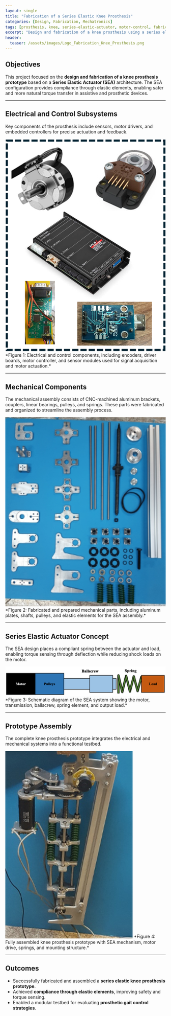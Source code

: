 ```yaml
---
layout: single
title: "Fabrication of a Series Elastic Knee Prosthesis"
categories: [Design, Fabrication, Mechatronics]
tags: [prosthesis, knee, series-elastic-actuator, motor-control, fabrication]
excerpt: "Design and fabrication of a knee prosthesis using a series elastic actuator architecture, integrating electrical, mechanical, and control subsystems."
header:
  teaser: /assets/images/Logo_Fabrication_Knee_Prosthesis.png
---
```


## Objectives  
This project focused on the **design and fabrication of a knee prosthesis prototype** based on a **Series Elastic Actuator (SEA)** architecture. The SEA configuration provides compliance through elastic elements, enabling safer and more natural torque transfer in assistive and prosthetic devices.  

---

## Electrical and Control Subsystems  
Key components of the prosthesis include sensors, motor drivers, and embedded controllers for precise actuation and feedback.  

<img src="/assets/images/Knee_Prosthesis_Electrical_Parts.png" alt="Electrical and control components of the knee prosthesis" width="600"/>  
*Figure 1: Electrical and control components, including encoders, driver boards, motor controller, and sensor modules used for signal acquisition and motor actuation.*  

---

## Mechanical Components  
The mechanical assembly consists of CNC-machined aluminum brackets, couplers, linear bearings, pulleys, and springs. These parts were fabricated and organized to streamline the assembly process.  

<img src="/assets/images/Knee_Prosthesis_Mechanical_Parts.png" alt="Mechanical components of the prosthesis" width="600"/>  
*Figure 2: Fabricated and prepared mechanical parts, including aluminum plates, shafts, pulleys, and elastic elements for the SEA assembly.*  

---

## Series Elastic Actuator Concept  
The SEA design places a compliant spring between the actuator and load, enabling torque sensing through deflection while reducing shock loads on the motor.  

<img src="/assets/images/Knee_Prosthesis_Series_Elastic_Diagram.png" alt="Schematic of series elastic actuator design" width="700"/>  
*Figure 3: Schematic diagram of the SEA system showing the motor, transmission, ballscrew, spring element, and output load.*  

---

## Prototype Assembly  
The complete knee prosthesis prototype integrates the electrical and mechanical systems into a functional testbed.  

<img src="/assets/images/Knee_Prosthesis_Setup.png" alt="Assembled knee prosthesis prototype" width="400"/>  
*Figure 4: Fully assembled knee prosthesis prototype with SEA mechanism, motor drive, springs, and mounting structure.*  

---

## Outcomes  
- Successfully fabricated and assembled a **series elastic knee prosthesis prototype**.  
- Achieved **compliance through elastic elements**, improving safety and torque sensing.  
- Enabled a modular testbed for evaluating **prosthetic gait control strategies**.  


